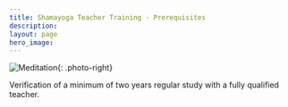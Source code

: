 ```yaml
---
title: Shamayoga Teacher Training - Prerequisites
description:
layout: page
hero_image:
---
```



![Meditation](//lh3.googleusercontent.com/-N7WiBspXI08/U3kQCXZ_H_I/AAAAAAAAAKg/jUi1Jmi3Jps/s235/meditation_1.jpg){: .photo-right}

Verification of a minimum of two years regular study with a fully qualified teacher.
